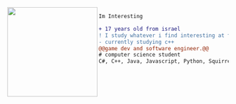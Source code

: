 <img align="left" height="205" src="https://c.tenor.com/Bpbu2-YNL6cAAAAS/hacker-pupper-dog.gif"/>

```diff
Im Interesting

+ 17 years old from israel
! I study whatever i find interesting at the moment
- currently studying c++
@@game dev and software engineer.@@
# computer science student
C#, C++, Java, Javascript, Python, Squirrel

```
